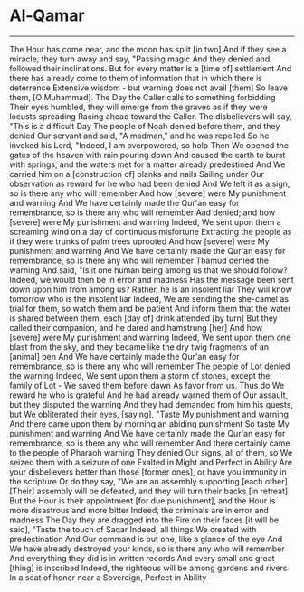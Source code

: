 # Al-Qamar
---
The Hour has come near, and the moon has split [in two]
And if they see a miracle, they turn away and say, "Passing magic
And they denied and followed their inclinations. But for every matter is a [time of] settlement
And there has already come to them of information that in which there is deterrence
Extensive wisdom - but warning does not avail [them]
So leave them, [O Muhammad]. The Day the Caller calls to something forbidding
Their eyes humbled, they will emerge from the graves as if they were locusts spreading
Racing ahead toward the Caller. The disbelievers will say, "This is a difficult Day
The people of Noah denied before them, and they denied Our servant and said, "A madman," and he was repelled
So he invoked his Lord, "Indeed, I am overpowered, so help
Then We opened the gates of the heaven with rain pouring down
And caused the earth to burst with springs, and the waters met for a matter already predestined
And We carried him on a [construction of] planks and nails
Sailing under Our observation as reward for he who had been denied
And We left it as a sign, so is there any who will remember
And how [severe] were My punishment and warning
And We have certainly made the Qur'an easy for remembrance, so is there any who will remember
Aad denied; and how [severe] were My punishment and warning
Indeed, We sent upon them a screaming wind on a day of continuous misfortune
Extracting the people as if they were trunks of palm trees uprooted
And how [severe] were My punishment and warning
And We have certainly made the Qur'an easy for remembrance, so is there any who will remember
Thamud denied the warning
And said, "Is it one human being among us that we should follow? Indeed, we would then be in error and madness
Has the message been sent down upon him from among us? Rather, he is an insolent liar
They will know tomorrow who is the insolent liar
Indeed, We are sending the she-camel as trial for them, so watch them and be patient
And inform them that the water is shared between them, each [day of] drink attended [by turn]
But they called their companion, and he dared and hamstrung [her]
And how [severe] were My punishment and warning
Indeed, We sent upon them one blast from the sky, and they became like the dry twig fragments of an [animal] pen
And We have certainly made the Qur'an easy for remembrance, so is there any who will remember
The people of Lot denied the warning
Indeed, We sent upon them a storm of stones, except the family of Lot - We saved them before dawn
As favor from us. Thus do We reward he who is grateful
And he had already warned them of Our assault, but they disputed the warning
And they had demanded from him his guests, but We obliterated their eyes, [saying], "Taste My punishment and warning
And there came upon them by morning an abiding punishment
So taste My punishment and warning
And We have certainly made the Qur'an easy for remembrance, so is there any who will remember
And there certainly came to the people of Pharaoh warning
They denied Our signs, all of them, so We seized them with a seizure of one Exalted in Might and Perfect in Ability
Are your disbelievers better than those [former ones], or have you immunity in the scripture
Or do they say, "We are an assembly supporting [each other]
[Their] assembly will be defeated, and they will turn their backs [in retreat]
But the Hour is their appointment [for due punishment], and the Hour is more disastrous and more bitter
Indeed, the criminals are in error and madness
The Day they are dragged into the Fire on their faces [it will be said], "Taste the touch of Saqar
Indeed, all things We created with predestination
And Our command is but one, like a glance of the eye
And We have already destroyed your kinds, so is there any who will remember
And everything they did is in written records
And every small and great [thing] is inscribed
Indeed, the righteous will be among gardens and rivers
In a seat of honor near a Sovereign, Perfect in Ability

